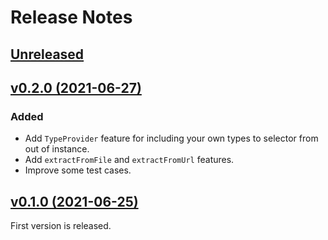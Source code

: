 # Release Notes
## [Unreleased](https://github.com/ytekeli/dom-selector/compare/v0.2.0...master)

## [v0.2.0 (2021-06-27)](https://github.com/ytekeli/dom-selector/compare/v0.1.0...v0.2.0)

### Added
- Add `TypeProvider` feature for including your own types to selector from out of instance.
- Add `extractFromFile` and `extractFromUrl` features.
- Improve some test cases.

## [v0.1.0 (2021-06-25)](https://github.com/ytekeli/dom-selector/tree/v0.1.0)

First version is released. 
